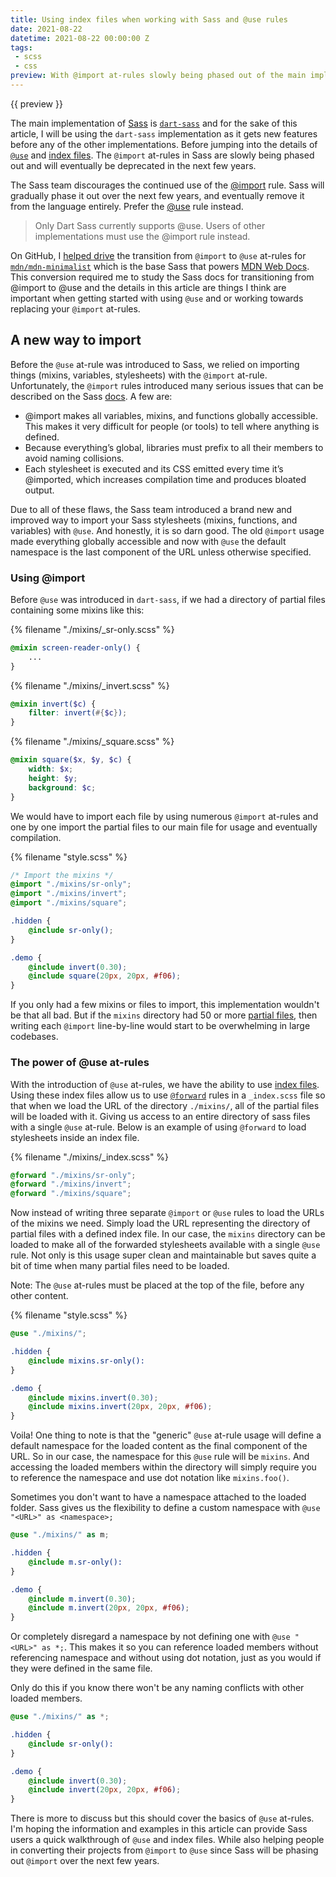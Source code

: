 ```yaml
---
title: Using index files when working with Sass and @use rules
date: 2021-08-22
datetime: 2021-08-22 00:00:00 Z
tags:
 - scss
 - css
preview: With @import at-rules slowly being phased out of the main implementation of Sass (dart-sass) and eventually deprecated, its time to learn how to use @use rules and the neat features that come along with it.
---
```


{{ preview }}

The main implementation of [Sass](https://sass-lang.com/) is [`dart-sass`](https://sass-lang.com/dart-sass) and for the sake of this article, I will be using the `dart-sass` implementation as it gets new features before any of the other implementations. Before jumping into the details of [`@use`](https://sass-lang.com/documentation/at-rules/use) and [index files](https://sass-lang.com/documentation/at-rules/import#index-files). The `@import` at-rules in Sass are slowly being phased out and will eventually be deprecated in the next few years.

The Sass team discourages the continued use of the [@import](https://sass-lang.com/documentation/at-rules/import) rule. Sass will gradually phase it out over the next few years, and eventually remove it from the language entirely. Prefer the [@use](https://sass-lang.com/documentation/at-rules/use) rule instead. 

> Only Dart Sass currently supports @use. Users of other implementations must use the @import rule instead.

On GitHub, I [helped drive](https://github.com/mdn/mdn-minimalist/pull/712) the transition from `@import` to `@use` at-rules for [`mdn/mdn-minimalist`](https://github.com/mdn/mdn-minimalist) which is the base Sass that powers [MDN Web Docs](https://developer.mozilla.org/en-US/). This conversion required me to study the Sass docs for transitioning from @import to @use and the details in this article are things I think are important when getting started with using `@use` and or working towards replacing your `@import` at-rules.

<h2 class="post-heading">A new way to import</h2>

Before the `@use` at-rule was introduced to Sass, we relied on importing things (mixins, variables, stylesheets) with the `@import` at-rule. Unfortunately, the `@import` rules introduced many serious issues that can be described on the Sass [docs](https://sass-lang.com/documentation). A few are:

- @import makes all variables, mixins, and functions globally accessible. This makes it very difficult for people (or tools) to tell where anything is defined.
- Because everything’s global, libraries must prefix to all their members to avoid naming collisions.
- Each stylesheet is executed and its CSS emitted every time it’s @imported, which increases compilation time and produces bloated output.

Due to all of these flaws, the Sass team introduced a brand new and improved way to import your Sass stylesheets (mixins, functions, and variables) with `@use`. And honestly, it is so darn good. The old `@import` usage made everything globally accessible and now with `@use` the default namespace is the last component of the URL unless otherwise specified.

<h3 class="post-heading">Using @import</h3>

Before `@use` was introduced in `dart-sass`, if we had a directory of partial files containing some mixins like this:

{% filename "./mixins/_sr-only.scss" %}

```scss
@mixin screen-reader-only() {
    ...
}
```

{% filename "./mixins/_invert.scss" %}

```scss
@mixin invert($c) {
    filter: invert(#{$c}); 
}
```

{% filename "./mixins/_square.scss" %}

```scss
@mixin square($x, $y, $c) {
    width: $x;
    height: $y;
    background: $c;
}
```
We would have to import each file by using numerous `@import` at-rules and one by one import the partial files to our main file for usage and eventually compilation. 

{% filename "style.scss" %}

```scss
/* Import the mixins */
@import "./mixins/sr-only";
@import "./mixins/invert";
@import "./mixins/square";

.hidden {
    @include sr-only();
} 

.demo {
    @include invert(0.30);
    @include square(20px, 20px, #f06);
}
```

If you only had a few mixins or files to import, this implementation wouldn't be that all bad. But if the `mixins` directory had 50 or more [partial files](https://sass-lang.com/documentation/at-rules/use#partials), then writing each `@import` line-by-line would start to be overwhelming in large codebases.

<h3 class="post-heading">The power of @use at-rules</h3>

With the introduction of `@use` at-rules, we have the ability to use [index files](https://sass-lang.com/documentation/at-rules/use#index-files). Using these index files allow us to use [`@forward`](https://sass-lang.com/documentation/at-rules/forward) rules in a `_index.scss` file so that when we load the URL of the directory `./mixins/`, all of the partial files will be loaded with it. Giving us access to an entire directory of sass files with a single `@use` at-rule. Below is an example of using `@forward` to load stylesheets inside an index file.

{% filename "./mixins/_index.scss" %}

```scss
@forward "./mixins/sr-only";
@forward "./mixins/invert";
@forward "./mixins/square";
```

Now instead of writing three separate `@import` or `@use` rules to load the URLs of the mixins we need. Simply load the URL representing the directory of partial files with a defined index file. In our case, the `mixins` directory can be loaded to make all of the forwarded stylesheets available with a single `@use` rule. Not only is this usage super clean and maintainable but saves quite a bit of time when many partial files need to be loaded. 

Note: The `@use` at-rules must be placed at the top of the file, before any other content.

{% filename "style.scss" %}

```scss
@use "./mixins/";

.hidden {
    @include mixins.sr-only():
}

.demo {
    @include mixins.invert(0.30);
    @include mixins.invert(20px, 20px, #f06);
}
```

Voila! One thing to note is that the "generic" `@use` at-rule usage will define a default namespace for the loaded content as the final component of the URL. So in our case, the namespace for this `@use` rule will be `mixins`. And accessing the loaded members within the directory will simply require you to reference the namespace and use dot notation like `mixins.foo()`.

Sometimes you don't want to have a namespace attached to the loaded folder. Sass gives us the flexibility to define a custom namespace with `@use "<URL>" as <namespace>;`

```scss
@use "./mixins/" as m;

.hidden {
    @include m.sr-only():
}

.demo {
    @include m.invert(0.30);
    @include m.invert(20px, 20px, #f06);
}
```

Or completely disregard a namespace by not defining one with `@use "<URL>" as *;`. This makes it so you can reference loaded members without referencing namespace and without using dot notation, just as you would if they were defined in the same file.

Only do this if you know there won't be any naming conflicts with other loaded members.

```scss
@use "./mixins/" as *;

.hidden {
    @include sr-only():
}

.demo {
    @include invert(0.30);
    @include invert(20px, 20px, #f06);
}
```

There is more to discuss but this should cover the basics of `@use` at-rules. I'm hoping the information and examples in this article can provide Sass users a quick walkthrough of `@use` and index files. While also helping people in converting their projects from `@import` to `@use` since Sass will be phasing out `@import` over the next few years.
